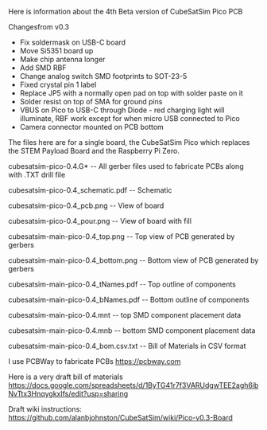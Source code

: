 Here is information about the 4th Beta version of CubeSatSim Pico PCB

 Changesfrom v0.3
 
- Fix soldermask on USB-C board
- Move Si5351 board up
- Make chip antenna longer
- Add SMD RBF
- Change analog switch SMD footprints to SOT-23-5 
- Fixed crystal pin 1 label
- Replace JP5 with a normally open pad on top with solder paste on it
- Solder resist on top of SMA for ground pins 
- VBUS on Pico to USB-C through Diode - red charging light will illuminate, RBF work except for when micro USB connected to Pico
- Camera connector mounted on PCB bottom


The files here are for a single board, the CubeSatSim Pico which replaces the STEM Payload Board and the Raspberry Pi Zero.

cubesatsim-pico-0.4.G* -- All gerber files used to fabricate PCBs along with .TXT drill file

cubesatsim-pico-0.4_schematic.pdf -- Schematic

cubesatsim-pico-0.4_pcb.png -- View of board

cubesatsim-pico-0.4_pour.png -- View of board with fill

cubesatsim-main-pico-0.4_top.png -- Top view of PCB generated by gerbers

cubesatsim-main-pico-0.4_bottom.png -- Bottom view of PCB generated by gerbers

cubesatsim-main-pico-0.4_tNames.pdf -- Top outline of components

cubesatsim-main-pico-0.4_bNames.pdf -- Bottom outline of components

cubesatsim-main-pico-0.4.mnt -- top SMD component placement data

cubesatsim-main-pico-0.4.mnb -- bottom SMD component placement data

cubesatsim-main-pico-0.4_bom.csv.txt -- Bill of Materials in CSV format

I use PCBWay to fabricate PCBs https://pcbway.com

Here is a very draft bill of materials https://docs.google.com/spreadsheets/d/1ByTG41r7f3VARUdgwTEE2agh6ibNvTtx3HnqygkxIfs/edit?usp=sharing

Draft wiki instructions: https://github.com/alanbjohnston/CubeSatSim/wiki/Pico-v0.3-Board
